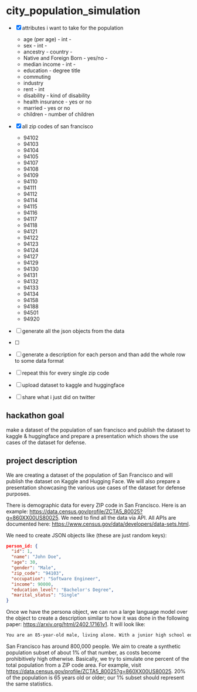 # city_population_simulation

- [x] attributes i want to take for the population
  - age (per age) - int - 
  - sex - int - 
  - ancestry - country - 
  - Native and Foreign Born - yes/no - 
  - median income - int -
  - education - degree title 
  - commuting
  - industry
  - rent - int
  - disability - kind of disability
  - health insurance - yes or no
  - married - yes or no
  - children - number of children
- [x] all zip codes of san francisco
  - 94102
  - 94103
  - 94104
  - 94105
  - 94107
  - 94108
  - 94109
  - 94110
  - 94111
  - 94112
  - 94114
  - 94115
  - 94116
  - 94117
  - 94118
  - 94121
  - 94122
  - 94123
  - 94124
  - 94127
  - 94129
  - 94130
  - 94131
  - 94132
  - 94133
  - 94134
  - 94158
  - 94188
  - 94501
  - 94920
- [ ] generate all the json objects from the data 
- [ ] 

- [ ] generate a description for each person and than add the whole row to some data format
- [ ] repeat this for every single zip code
- [ ] upload dataset to kaggle and huggingface
- [ ] share what i just did on twitter

## hackathon goal

make a dataset of the population of san francisco and publish the dataset to kaggle & huggingface and prepare a presentation which shows the use cases of the dataset for defense.

## project description

We are creating a dataset of the population of San Francisco and will publish the dataset on Kaggle and Hugging Face. We will also prepare a presentation showcasing the various use cases of the dataset for defense purposes.

There is demographic data for every ZIP code in San Francisco. Here is an example: https://data.census.gov/profile/ZCTA5_80025?g=860XX00US80025. We need to find all the data via API. All APIs are documented here: https://www.census.gov/data/developers/data-sets.html.

We need to create JSON objects like (these are just random keys):

```json
person_id: {
  "id": 1,
  "name": "John Doe",
  "age": 30,
  "gender": "Male",
  "zip_code": "94103",
  "occupation": "Software Engineer",
  "income": 90000,
  "education_level": "Bachelor's Degree",
  "marital_status": "Single"
}
```

Once we have the persona object, we can run a large language model over the object to create a description similar to how it was done in the following paper: https://arxiv.org/html/2402.17161v1. It will look like:

```md
You are an 85-year-old male, living alone. With a junior high school education, you have experienced a simpler time in life. As an elderly person, you may have children and grandchildren who have moved away, leaving you to navigate the challenges of aging independently.
```

San Francisco has around 800,000 people. We aim to create a synthetic population subset of about 1% of that number, as costs become prohibitively high otherwise. Basically, we try to simulate one percent of the total population from a ZIP code area. For example, visit https://data.census.gov/profile/ZCTA5_80025?g=860XX00US80025. 20% of the population is 65 years old or older; our 1% subset should represent the same statistics.
